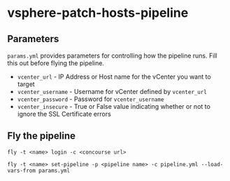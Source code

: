 # vsphere-patch-hosts-pipeline

## Parameters
`params.yml` provides parameters for controlling how the pipeline runs. Fill this out before flying the pipeline.

* `vcenter_url` - IP Address or Host name for the vCenter you want to target
* `vcenter_username` - Username for vCenter defined by `vcenter_url`
* `vcenter_password` - Password for `vcenter_username`
* `vcenter_insecure` - True or False value indicating whether or not to ignore the SSL Certificate errors

## Fly the pipeline

`fly -t <name> login -c <concourse url>`

`fly -t <name> set-pipeline -p <pipeline name> -c pipeline.yml --load-vars-from params.yml`
